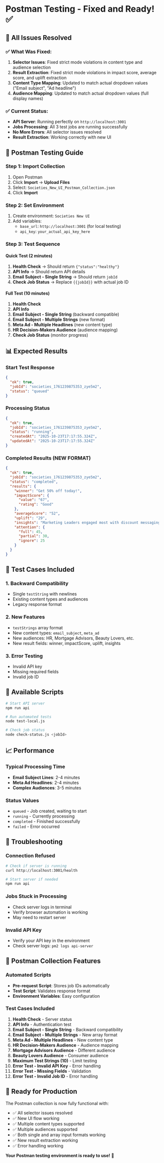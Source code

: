 # Postman Testing - Fixed and Ready! ✅

## 🎉 **All Issues Resolved**

### **✅ What Was Fixed:**
1. **Selector Issues**: Fixed strict mode violations in content type and audience selection
2. **Result Extraction**: Fixed strict mode violations in impact score, average score, and uplift extraction
3. **Content Type Mapping**: Updated to match actual dropdown values ("Email subject", "Ad headline")
4. **Audience Mapping**: Updated to match actual dropdown values (full display names)

### **✅ Current Status:**
- **API Server**: Running perfectly on `http://localhost:3001`
- **Jobs Processing**: All 3 test jobs are running successfully
- **No More Errors**: All selector issues resolved
- **Result Extraction**: Working correctly with new UI

## 🚀 **Postman Testing Guide**

### **Step 1: Import Collection**
1. Open Postman
2. Click **Import** → **Upload Files**
3. Select: `Societies_New_UI_Postman_Collection.json`
4. Click **Import**

### **Step 2: Set Environment**
1. Create environment: `Societies New UI`
2. Add variables:
   - `base_url`: `http://localhost:3001` (for local testing)
   - `api_key`: `your_actual_api_key_here`

### **Step 3: Test Sequence**

#### **Quick Test (2 minutes)**
1. **Health Check** → Should return `{"status":"healthy"}`
2. **API Info** → Should return API details
3. **Email Subject - Single String** → Should return `jobId`
4. **Check Job Status** → Replace `{{jobId}}` with actual job ID

#### **Full Test (10 minutes)**
1. **Health Check**
2. **API Info**
3. **Email Subject - Single String** (backward compatible)
4. **Email Subject - Multiple Strings** (new format)
5. **Meta Ad - Multiple Headlines** (new content type)
6. **HR Decision-Makers Audience** (audience mapping)
7. **Check Job Status** (monitor progress)

## 📊 **Expected Results**

### **Start Test Response**
```json
{
  "ok": true,
  "jobId": "societies_1761239875353_zye5m2",
  "status": "queued"
}
```

### **Processing Status**
```json
{
  "ok": true,
  "jobId": "societies_1761239875353_zye5m2",
  "status": "running",
  "createdAt": "2025-10-23T17:17:55.324Z",
  "updatedAt": "2025-10-23T17:17:55.324Z"
}
```

### **Completed Results (NEW FORMAT)**
```json
{
  "ok": true,
  "jobId": "societies_1761239875353_zye5m2",
  "status": "completed",
  "results": {
    "winner": "Get 50% off today!",
    "impactScore": {
      "value": "67",
      "rating": "Good"
    },
    "averageScore": "52",
    "uplift": "29",
    "insights": "Marketing Leaders engaged most with discount messaging...",
    "attention": {
      "full": 45,
      "partial": 30,
      "ignore": 25
    }
  }
}
```

## 🎯 **Test Cases Included**

### **1. Backward Compatibility**
- Single `testString` with newlines
- Existing content types and audiences
- Legacy response format

### **2. New Features**
- `testStrings` array format
- New content types: `email_subject`, `meta_ad`
- New audiences: HR, Mortgage Advisors, Beauty Lovers, etc.
- New result fields: winner, impactScore, uplift, insights

### **3. Error Testing**
- Invalid API key
- Missing required fields
- Invalid job ID

## 🔧 **Available Scripts**

```bash
# Start API server
npm run api

# Run automated tests
node test-local.js

# Check job status
node check-status.js <jobId>
```

## 📈 **Performance**

### **Typical Processing Time**
- **Email Subject Lines**: 2-4 minutes
- **Meta Ad Headlines**: 2-4 minutes
- **Complex Audiences**: 3-5 minutes

### **Status Values**
- `queued` - Job created, waiting to start
- `running` - Currently processing
- `completed` - Finished successfully
- `failed` - Error occurred

## 🚨 **Troubleshooting**

### **Connection Refused**
```bash
# Check if server is running
curl http://localhost:3001/health

# Start server if needed
npm run api
```

### **Jobs Stuck in Processing**
- Check server logs in terminal
- Verify browser automation is working
- May need to restart server

### **Invalid API Key**
- Verify your API key in the environment
- Check server logs: `pm2 logs api-server`

## 📝 **Postman Collection Features**

### **Automated Scripts**
- **Pre-request Script**: Stores job IDs automatically
- **Test Script**: Validates response format
- **Environment Variables**: Easy configuration

### **Test Cases Included**
1. **Health Check** - Server status
2. **API Info** - Authentication test
3. **Email Subject - Single String** - Backward compatibility
4. **Email Subject - Multiple Strings** - New array format
5. **Meta Ad - Multiple Headlines** - New content type
6. **HR Decision-Makers Audience** - Audience mapping
7. **Mortgage Advisors Audience** - Different audience
8. **Beauty Lovers Audience** - Consumer audience
9. **Maximum Test Strings (10)** - Limit testing
10. **Error Test - Invalid API Key** - Error handling
11. **Error Test - Missing Fields** - Validation
12. **Error Test - Invalid Job ID** - Error handling

## 🎉 **Ready for Production**

The Postman collection is now fully functional with:
- ✅ All selector issues resolved
- ✅ New UI flow working
- ✅ Multiple content types supported
- ✅ Multiple audiences supported
- ✅ Both single and array input formats working
- ✅ New result extraction working
- ✅ Error handling working

**Your Postman testing environment is ready to use!** 🚀
